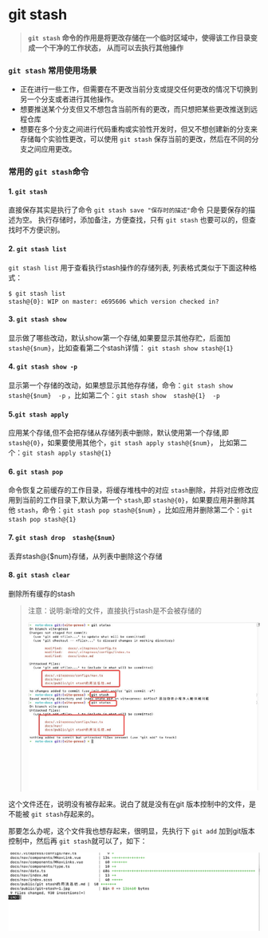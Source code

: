 # git stash

> **`git stash` 命令的作用是将更改存储在一个临时区域中，使得该工作目录变成一个干净的工作状态， 从而可以去执行其他操作**

### `git stash` 常用使用场景

- 正在进行一些工作，但需要在不更改当前分支或提交任何更改的情况下切换到另一个分支或者进行其他操作。
- 想要推送某个分支但又不想包含当前所有的更改，而只想把某些更改推送到远程仓库
- 想要在多个分支之间进行代码重构或实验性开发时，但又不想创建新的分支来存储每个实验性更改，可以使用 `git stash` 保存当前的更改，然后在不同的分支之间应用更改。

### 常用的 `git stash`命令

#### 1. `git stash`

直接保存其实是执行了命令 `git stash save "保存时的描述"`命令 只是要保存的描述为空。 执行存储时，添加备注，方便查找，只有 `git stash` 也要可以的，但查找时不方便识别。

#### 2. `git stash list`

`git stash list` 用于查看执行stash操作的存储列表, 列表格式类似于下面这种格式：

```shell
$ git stash list
stash@{0}: WIP on master: e695606 which version checked in?
```

#### 3. `git stash show`

显示做了哪些改动，默认show第一个存储,如果要显示其他存贮，后面加 `stash@{$num}`，比如查看第二个stash详情： `git stash show stash@{1}`

#### 4. `git stash show -p`

显示第一个存储的改动，如果想显示其他存存储，命令：`git stash show  stash@{$num}  -p` ，比如第二个：`git stash show  stash@{1}  -p`

#### 5.`git stash apply`

应用某个存储,但不会把存储从存储列表中删除，默认使用第一个存储,即 `stash@{0}`，如果要使用其他个，`git stash apply stash@{$num}`， 比如第二个：`git stash apply stash@{1}`

#### 6. `git stash pop`

命令恢复之前缓存的工作目录，将缓存堆栈中的对应 `stash`删除，并将对应修改应用到当前的工作目录下,默认为第一个 `stash`,即 `stash@{0}`，如果要应用并删除其他 `stash`，命令：`git stash pop stash@{$num}` ，比如应用并删除第二个：`git stash pop stash@{1}`

#### 7. `git stash drop  stash@{$num}`

丢弃stash@{$num}存储，从列表中删除这个存储

#### 8. `git stash clear`

删除所有缓存的stash

> 注意：说明:新增的文件，直接执行stash是不会被存储的
>
> ![git stash 不保存新建文件](/image/git-stash-1.jpg "git stash 不保存新文件")

这个文件还在，说明没有被存起来。说白了就是没有在git 版本控制中的文件，是不能被 `git stash`存起来的。

那要怎么办呢，这个文件我也想存起来，很明显，先执行下 `git add` 加到git版本控制中，然后再 `git stash`就可以了，如下：

![1684753035449](/image/git-stash-save.jpeg)
